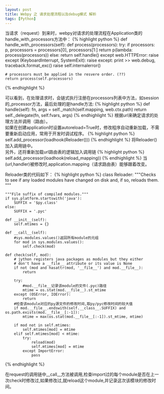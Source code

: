 ```yaml
---
layout: post
title: Webpy 之 请求处理流程以及debug模式 解析
tags: [Python]
---
```

当请求（request）到来时，webpy对请求的处理流程在Application类的handle_with_processors方法中：
{% highlight python %}
def handle_with_processors(self):
    def process(processors):
        try:
            if processors:
                p, processors = processors[0], processors[1:]
                return p(lambda: process(processors))
            else:
                return self.handle()
        except web.HTTPError:
            raise
        except (KeyboardInterrupt, SystemExit):
            raise
        except:
            print >> web.debug, traceback.format_exc()
            raise self.internalerror()
    
    # processors must be applied in the resvere order. (??)
    return process(self.processors)
{% endhighlight %}

可以看到，在处理请求时，会链式执行注册在processors列表中方法，如session的_processor方法，最后处理的是handle方法:
{% highlight python %}
def handle(self):
    fn, args = self._match(self.mapping, web.ctx.path)
    return self._delegate(fn, self.fvars, args)
{% endhighlight %}
根据url来确定请求的处理方法并调用（路由）。     
如果在创建application时设置autoreload=True时，修改程序自动重新加载，不需要重新启动应用，常用于开发时调试程序。
{% highlight python %}
self.add_processor(loadhook(Reloader()))
{% endhighlight %}
将Reloader()加入调用链中。    
另外，还将重新加载url路由表的逻辑加入调用链
{% highlight python %}
self.add_processor(loadhook(reload_mapping))
{% endhighlight %}
当(url,handler)被修改时,application.mapping（请求路由表）能够跟着改变。

Reloader类的代码如下：
{% highlight python %}
class Reloader:
    """Checks to see if any loaded modules have changed on disk and, 
    if so, reloads them.
    """

    """File suffix of compiled modules."""
    if sys.platform.startswith('java'):
        SUFFIX = '$py.class'
    else:
        SUFFIX = '.pyc'
    
    def __init__(self):
        self.mtimes = {}

    def __call__(self):
        #sys.modules.values()返回所有module的元组
        for mod in sys.modules.values():
            self.check(mod)

    def check(self, mod):
        # jython registers java packages as modules but they either
        # don't have a __file__ attribute or its value is None
        if not (mod and hasattr(mod, '__file__') and mod.__file__):
            return

        try: 
            #mod.__file__记录该module的文件(.pyc)路径
            mtime = os.stat(mod.__file__).st_mtime
        except (OSError, IOError):
            return
        #检查该module对应的py源文件的修改时间,取py/pyc修改时间的较大值
        if mod.__file__.endswith(self.__class__.SUFFIX) and os.path.exists(mod.__file__[:-1]):
            mtime = max(os.stat(mod.__file__[:-1]).st_mtime, mtime)
            
        if mod not in self.mtimes:
            self.mtimes[mod] = mtime
        elif self.mtimes[mod] < mtime:
            try: 
                reload(mod)
                self.mtimes[mod] = mtime
            except ImportError: 
                pass
{% endhighlight %}

在request的调用链中__call__方法被调用,检查import过的每个module是否在上一次check时修改过,如果修改过,就reload这个module,并记录这次该模块的修改时间。
